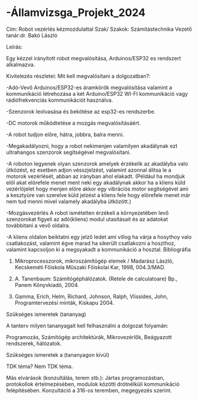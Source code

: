# -Államvizsga_Projekt_2024

Cím: Robot vezérlés kézmozdulattal 
Szak/ Szakok: Számítástechnika 
Vezető tanár:dr. Bakó László 

Leírás:

Egy kézzel irányított robot megvalósítása, Arduinos/ESP32 es rendszert alkalmazva. 

Kivitelezés részletei:
Mit kell megvalósítani a dolgozatban?:

-Adó-Vevő Arduinos/ESP32-es áramkörök megvalósítása valamint a kommunikáció létrehozása a két Arduino/ESP32 WI-FI kommunikáció vagy rádiófrekvenciás kommunikációt használva.

-Szenzorok leolvasása és bekötése az esp32-es rendszerbe. 

-DC motorok működtetése a mozgás megvalósításáért. 

-A robot tudjon előre, hátra, jobbra, balra menni. 

-Megakadályozni, hogy a robot nekimenjen valamilyen akadálynak ezt ultrahangos szenzorok segítségével megvalósítani. 

-A roboton legyenek olyan szenzorok amelyek érzékelik az akadályba valo ütközést, ez esetben adjon vésszjelzést, valamint azonnal álitsa le a motorok vezérlését, abban az irányban ahol elakadt.
(Például ha mondjuk elöl akat elörefele menet ment neki egy akadálynak akkor ha a kliens küld vezérlöjelet hogy menjen elöre akkor egy vibrációs motor segitségével ami a kesztyüre van szerelve küld jelzést a kliens fele hogy elörefele menet már nem tud menni mivel valamely akadályba ütközött.)

-Mozgásvezérlés A robot ismételten érzékeli a környezetében levő szenzorokat figyeli az adó(kliens) modul utasításait és az adatokat továbbitani a vevő oldalra. 

-A kliens oldalon beiktatni egy jelző ledet ami villog ha várja a hosythoy valo csatlakozást, valamint égve marad ha sikerült csatlakozni a hoszthoz, valamint kapcsoljon ki a megsyakadt a kommunikáció a hosztal.
Bibliográfia 


1. Mikroprocesszorok, mikroszámítógép elemek / Madarász László, Kecskeméti Főiskola Műszaki Főiskolai Kar, 1998, 004.3/MAD. 

2. A. Tanenbaum: Számítógéphálózatok. (Retele de calculatoare) Bp., Panem Könyvkiadó, 2004. 

3.  Gamma, Erich, Helm, Richard, Johnson, Ralph, Vlissides, John, Programtervezési minták, Kiskapu 2004. 

Szükséges ismeretek (tananyag) 

A tanterv milyen tananyagait kell felhasználni a dolgozat folyamán:  

Programozás, Számítógép architektúrák, Mikrovezérlők, Beágyazott rendszerek, hálózatok.  

Szükséges ismeretek a (tananyagon kívül) 

 

TDK téma?  Nem TDK téma. 

Más elvárások (konzultálás, terem stb.):
Jártas programozásban, protokollok értelmezésében, modulok közötti drótnélküli kommunikáció felépítésében. Konzultáció a 316-os teremben, megegyezés szerint. 

